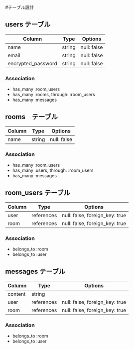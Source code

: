 #テーブル設計

## users テーブル

| Column            | Type   | Options     |
| ------------------| -------| ----------- |
| name              | string | null: false |
| email             | string | null: false |
|encrypted_password | string | null: false |

### Association

- has_many :room_users
- has_many :rooms, through: :room_users
- has_many :messages

## rooms　テーブル

| Column | Type   | Options     |
| -------| -------| ------------|
| name   | string | null: false |

### Association

- has_many :room_users
- has_many :users, through: :room_users
- has_many :messages

## room_users テーブル

| Column | Type       | Options                        |
| ------ | ---------- | ------------------------------ |
| user   | references | null: false, foreign_key: true |
| room   | references | null: false, foreign_key: true |

### Association

- belongs_to :room
- belongs_to :user

## messages テーブル

| Column  | Type       | Options                        |
| ------- | ---------- | ------------------------------ |
| content | string     |                                |
| user    | references | null: false, foreign_key: true |
| room    | references | null: false, foreign_key: true |

### Association

- belongs_to :room
- belongs_to :user